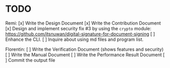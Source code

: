 # TODO

Remi:
[x] Write the Design Document
[x] Write the Contribution Document
[x] Design and implement security fix #3 by using the `crypto` module: https://github.com/itsnuwan/digital-signature-for-document-signing
[ ] Enhance the CLI.
[ ] Inquire about using md files and program list.

Florentin:
[ ] Write the Verification Document (shows features and security)
[ ] Write the Manual Document
[ ] Write the Performance Result Document
[ ] Commit the output file
